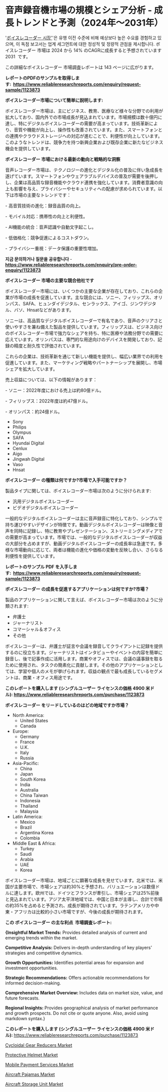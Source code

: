<p><h1>音声録音機市場の規模とシェア分析 - 成長トレンドと予測（2024年〜2031年）</h1></p><p>'<a href="https://www.reliableresearchreports.com/voice-recorder-r1123873?utm_campaign=107&utm_medium=36&utm_source=Github&utm_content=ia&utm_term=18112024&utm_id=voice-recorder">ボイスレコーダー 시장'</a>'은 유행 이전 수준에 비해 예상보다 높은 수요를 경험하고 있으며, 이 독점 보고서는 업계 세그먼트에 대한 정성적 및 정량적 관점을 제시합니다. ボイスレコーダー 市場は 2024 から 14% のCAGRに成長すると予想されています 2031&nbsp; です。</p>
<p>この詳細なボイスレコーダー 市場調査レポートは 143 ページに広がります。</p>
<p><strong>レポートのPDFのサンプルを取得します</strong><strong>:&nbsp;&nbsp;<a href="https://www.reliableresearchreports.com/enquiry/request-sample/1123873?utm_campaign=107&utm_medium=36&utm_source=Github&utm_content=ia&utm_term=18112024&utm_id=voice-recorder">https://www.reliableresearchreports.com/enquiry/request-sample/1123873</a></strong></p>
<p><strong>ボイスレコーダー市場について簡単に説明します:</strong></p>
<p><p>ボイスレコーダー市場は、主にビジネス、教育、医療など様々な分野での利用が拡大しており、国内外での市場成長が見込まれています。市場規模は数十億円に達し、特にデジタルボイスレコーダーの需要が高まっています。技術革新により、音質や機能が向上し、操作性も改善されています。また、スマートフォンとの連携やクラウドストレージへの対応が進むことで、利便性が向上しています。このようなトレンドは、競争力を持つ新興企業および既存企業に新たなビジネス機会を提供しています。</p></p>
<p><strong>ボイスレコーダー 市場における最新の動向と戦略的な洞察</strong></p>
<p><p>音声レコーダー市場は、テクノロジーの進化とデジタル化の普及に伴い急成長を遂げています。スマートフォンやウェアラブルデバイスの普及が需要を後押しし、企業は高品質な録音機能やクラウド連携を強化しています。消費者意識の向上も影響を与え、プライバシーやセキュリティへの配慮が求められています。以下は市場の主要なトレンドです：</p><p>- 高音質技術の進化：録音品質の向上。</p><p>- モバイル対応：携帯性の向上と利便性。</p><p>- AI機能の統合：音声認識や自動文字起こし。</p><p>- 低価格化：競争促進によるコストダウン。</p><p>- プライバシー重視：データ保護の重要性増加。</p></p>
<p><strong>지금 문의하거나 질문을 공유합니다</strong><strong>&nbsp;</strong>-<strong><a href="https://www.reliableresearchreports.com/enquiry/pre-order-enquiry/1123873?utm_campaign=107&utm_medium=36&utm_source=Github&utm_content=ia&utm_term=18112024&utm_id=voice-recorder">https://www.reliableresearchreports.com/enquiry/pre-order-enquiry/1123873</a></strong></p>
<p><strong>ボイスレコーダー 市場の主要な競合他社です</strong></p>
<p><p>ボイスレコーダー市場には、いくつかの主要な企業が存在しており、これらの企業が市場の成長を促進しています。主な競合には、ソニー、フィリップス、オリンパス、SAFA、ヒュンダイデジタル、センラックス、アイゴ、ジンワデジタル、バソ、Hnsatなどがあります。</p><p>ソニーは、高品質なデジタルボイスレコーダーで有名であり、音声のクリアさと使いやすさを兼ね備えた製品を提供しています。フィリップスは、ビジネス向けのボイスレコーダー市場で強力なシェアを持ち、特に医療や法務分野での需要に応えています。オリンパスは、専門的な用途向けのデバイスを開発しており、記録の精度と耐久性で評価されています。</p><p>これらの企業は、技術革新を通じて新しい機能を提供し、幅広い業界での利用を促進しています。また、マーケティング戦略やパートナーシップを展開し、市場シェアを拡大しています。</p><p>売上収益については、以下の情報があります：</p><p>- ソニー：2022年度における売上は約80億ドル。</p><p>- フィリップス：2022年度は約47億ドル。</p><p>- オリンパス：約24億ドル。</p></p>
<p><ul><li>Sony</li><li>Philips</li><li>Olympus</li><li>SAFA</li><li>Hyundai Digital</li><li>Cenlux</li><li>Aigo</li><li>Jingwah Digital</li><li>Vaso</li><li>Hnsat</li></ul></p>
<p><strong>ボイスレコーダー の種類は何ですか?市場で入手可能ですか？</strong></p>
<p>製品タイプに関しては、ボイスレコーダー市場は次のように分けられます:</p>
<p><ul><li>汎用デジタルボイスレコーダー</li><li>ビデオデジタルボイスレコーダー</li></ul></p>
<p><p>一般的なデジタルボイスレコーダーは主に音声録音に特化しており、シンプルで持ち運びやすいデザインが特徴です。動画デジタルボイスレコーダーは映像と音声を同時に記録し、特に教育やプレゼンテーション、ストリーミングメディアでの需要が高まっています。市場では、一般的なデジタルボイスレコーダーが収益の大部分を占めますが、動画デジタルボイスレコーダーの成長率は急速です。多様な市場動向に応じて、両者は機能の進化や価格の変動を反映し合い、さらなる利便性を提供しています。</p></p>
<p><strong>レポートのサンプル PDF を入手します:&nbsp;</strong><strong>&nbsp;<a href="https://www.reliableresearchreports.com/enquiry/request-sample/1123873?utm_campaign=107&utm_medium=36&utm_source=Github&utm_content=ia&utm_term=18112024&utm_id=voice-recorder">https://www.reliableresearchreports.com/enquiry/request-sample/1123873</a></strong></p>
<p><strong>ボイスレコーダー の成長を促進するアプリケーションは何ですか?市場？</strong></p>
<p>製品のアプリケーションに関して言えば、ボイスレコーダー市場は次のように分類されます:</p>
<p><ul><li>弁護士</li><li>ジャーナリスト</li><li>コマーシャル＆オフィス</li><li>その他</li></ul></p>
<p><p>ボイスレコーダーは、弁護士が証言や会議を録音してクライアントに記録を提供するのに役立ちます。ジャーナリストはインタビューやイベントの内容を簡単に録音し、後で記事作成に活用します。商業やオフィスでは、会議の議事録を取るために使用され、タスクの簡素化に貢献します。その他のアプリケーションとしては、学習や個人のメモが挙げられます。収益の観点で最も成長しているセグメントは、商業・オフィス用途です。</p></p>
<p><strong>このレポートを購入します (シングルユーザー ライセンスの価格 4900 米ドル):</strong><strong>&nbsp;<a href="https://www.reliableresearchreports.com/purchase/1123873?utm_campaign=107&utm_medium=36&utm_source=Github&utm_content=ia&utm_term=18112024&utm_id=voice-recorder">https://www.reliableresearchreports.com/purchase/1123873</a></strong></p>
<p><strong>ボイスレコーダー をリードしているのはどの地域ですか市場？</strong></p>
<p><ul>
    <li>
        North America:
        <ul>
            <li>United States</li>
            <li>Canada</li>
        </ul>
    </li>
    <li>
        Europe:
        <ul>
            <li>Germany</li>
            <li>France</li>
            <li>U.K.</li>
            <li>Italy</li>
            <li>Russia</li>
        </ul>
    </li>
    <li>
        Asia-Pacific:
        <ul>
            <li>China</li>
            <li>Japan</li>
            <li>South Korea</li>
            <li>India</li>
            <li>Australia</li>
            <li>China Taiwan</li>
            <li>Indonesia</li>
            <li>Thailand</li>
            <li>Malaysia</li>
        </ul>
    </li>
    <li>
        Latin America:
        <ul>
            <li>Mexico</li>
            <li>Brazil</li>
            <li>Argentina Korea</li>
            <li>Colombia</li>
        </ul>
    </li>
    <li>
        Middle East & Africa:
        <ul>
            <li>Turkey</li>
            <li>Saudi</li>
            <li>Arabia</li>
            <li>UAE</li>
            <li>Korea</li>
        </ul>
    </li>
    </ul></p>
<p><p>ボイスレコーダー市場は、地域ごとに顕著な成長を見せています。北米では、米国が主要市場で、市場シェアは約30%と予想され、バリュエーションは数億ドルに達します。欧州では、ドイツとフランスが牽引し、市場シェアは25%前後と見込まれています。アジア太平洋地域では、中国と日本が主導し、合計で市場の約35%を占めると予測され、成長が期待されています。ラテンアメリカや中東・アフリカは比較的小さい市場ですが、今後の成長が期待されます。</p></p>
<p><strong>この ボイスレコーダー の主な利点&nbsp; 市場調査レポート:</strong></p>
<p><strong>{Insightful Market Trends:</strong> Provides detailed analysis of current and emerging trends within the market.</p>
<p><strong>Competitive Analysis:</strong> Delivers in-depth understanding of key players' strategies and competitive dynamics.</p>
<p><strong>Growth Opportunities:</strong> Identifies potential areas for expansion and investment opportunities.</p>
<p><strong>Strategic Recommendations:</strong> Offers actionable recommendations for informed decision-making.</p>
<p><strong>Comprehensive Market Overview: </strong>Includes data on market size, value, and future forecasts.</p>
<p><strong>Regional Insights: </strong>Provides geographical analysis of market performance and growth prospects. Do not cite or quote anyone. Also, avoid using markdown syntax.}</p>
<p><strong>このレポートを購入します (シングルユーザー ライセンスの価格 4900 米ドル):&nbsp;</strong><a href="https://www.reliableresearchreports.com/purchase/1123873?utm_campaign=107&utm_medium=36&utm_source=Github&utm_content=ia&utm_term=18112024&utm_id=voice-recorder">https://www.reliableresearchreports.com/purchase/1123873</a></p>
<p><p><a href="https://www.linkedin.com/pulse/decoding-cycloidal-gear-reducers-industry-dynamics-strategic-imperatives-mj5tc?utm_campaign=107&utm_medium=36&utm_source=Github&utm_content=ia&utm_term=18112024&utm_id=voice-recorder">Cycloidal Gear Reducers Market</a></p><p><a href="https://www.linkedin.com/pulse/market-insights-global-protective-helmet-forecast-innovation-4zube?utm_campaign=107&utm_medium=36&utm_source=Github&utm_content=ia&utm_term=18112024&utm_id=voice-recorder">Protective Helmet Market</a></p><p><a href="https://issuu.com/reportprime-2/docs/mobile-payment-services-market-size_bee88a70006e05?utm_campaign=107&utm_medium=36&utm_source=Github&utm_content=ia&utm_term=18112024&utm_id=voice-recorder">Mobile Payment Services Market</a></p><p><a href="https://github.com/joannesouthgate/Market-Research-Report-List-5/blob/main/aircraft-pajamas-market.md?utm_campaign=107&utm_medium=36&utm_source=Github&utm_content=ia&utm_term=18112024&utm_id=voice-recorder">Aircraft Pajamas Market</a></p><p><a href="https://github.com/SamiaHussain82/Market-Research-Report-List-1/blob/main/aircraft-storage-unit-market.md?utm_campaign=107&utm_medium=36&utm_source=Github&utm_content=ia&utm_term=18112024&utm_id=voice-recorder">Aircraft Storage Unit Market</a></p></p>
<p>&nbsp;</p>